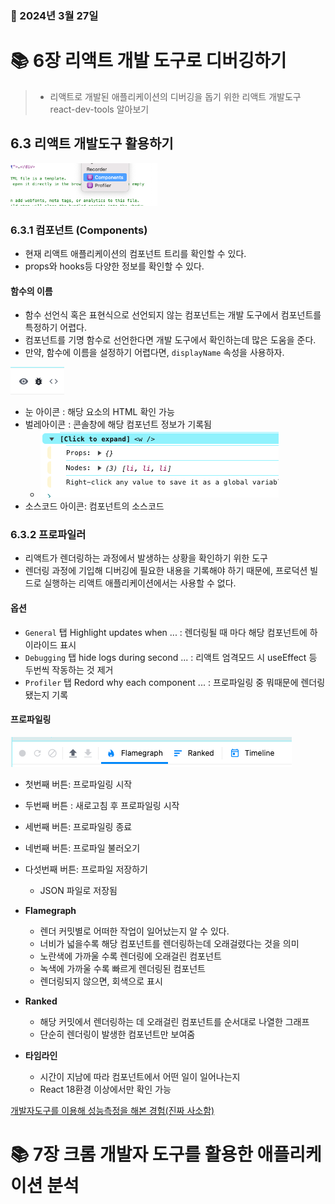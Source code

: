 ### 📅 2024년 3월 27일

# 📚 6장 리액트 개발 도구로 디버깅하기
> - 리액트로 개발된 애플리케이션의 디버깅을 돕기 위한 리액트 개발도구 react-dev-tools 알아보기
## 6.3 리액트 개발도구 활용하기

![img.png](solzy-images/img.png)
### 6.3.1 컴포넌트 (Components)
- 현재 리액트 애플리케이션의 컴포넌트 트리를 확인할 수 있다.
- props와 hooks등 다양한 정보를 확인할 수 있다.

#### 함수의 이름
- 함수 선언식 혹은 표현식으로 선언되지 않는 컴포넌트는 개발 도구에서 컴포넌트를 특정하기 어렵다.
- 컴포넌트를 기명 함수로 선언한다면 개발 도구에서 확인하는데 많은 도움을 준다.
- 만약, 함수에 이름을 설정하기 어렵다면, `displayName` 속성을 사용하자.

![img.png](solzy-images/img1.png) 
- 눈 아이콘 : 해당 요소의 HTML 확인 가능
- 벌레아이콘 : 콘솔창에 해당 컴포넌트 정보가 기록됨
  - ![img.p구ng](solzy-images/img2.png)
- 소스코드 아이콘: 컴포넌트의 소스코드

### 6.3.2 프로파일러
- 리액트가 렌더링하는 과정에서 발생하는 상황을 확인하기 위한 도구
- 렌더링 과정에 기입해 디버깅에 필요한 내용을 기록해야 하기 때문에, 프로덕션 빌드로 실행하는 리액트 애플리케이션에서는 사용할 수 없다.

#### 옵션
- `General` 탭 Highlight updates when ... : 렌더링될 때 마다 해당 컴포넌트에 하이라이드 표시
- `Debugging` 탭 hide logs during second ... : 리액트 엄격모드 시 useEffect 등 두번씩 작동하는 것 제거
- `Profiler` 탭 Redord why each component ... : 프로파일링 중 뭐때문에 렌더링 됐는지 기록

#### 프로파일링
![img.png](solzy-images/img3.png)
- 첫번째 버튼: 프로파일링 시작
- 두번째 버튼 : 새로고침 후 프로파일링 시작
- 세번째 버튼: 프로파일링 종료
- 네번째 버튼: 프로파일 불러오기
- 다섯번째 버튼: 프로파일 저장하기
  - JSON 파일로 저장됨


- **Flamegraph**
  - 렌더 커밋별로 어떠한 작업이 일어났는지 알 수 있다.
  - 너비가 넓을수록 해당 컴포넌트를 렌더링하는데 오래걸렸다는 것을 의미
  - 노란색에 가까울 수록 렌더링에 오래걸린 컴포넌트
  - 녹색에 가까울 수록 빠르게 렌더링된 컴포넌트
  - 렌더링되지 않으면, 회색으로 표시

- **Ranked**
  - 해당 커밋에서 렌더링하는 데 오래걸린 컴포넌트를 순서대로 나열한 그래프
  - 단순히 렌더링이 발생한 컴포넌트만 보여줌

- **타임라인**
  - 시간이 지남에 따라 컴포넌트에서 어떤 일이 일어나는지
  - React 18환경 이상에서만 확인 가능

[개발자도구를 이용해 성능측정을 해본 경험(진짜 사소함)](solzy_개발자도구.md)
# 📚 7장 크롬 개발자 도구를 활용한 애플리케이션 분석
